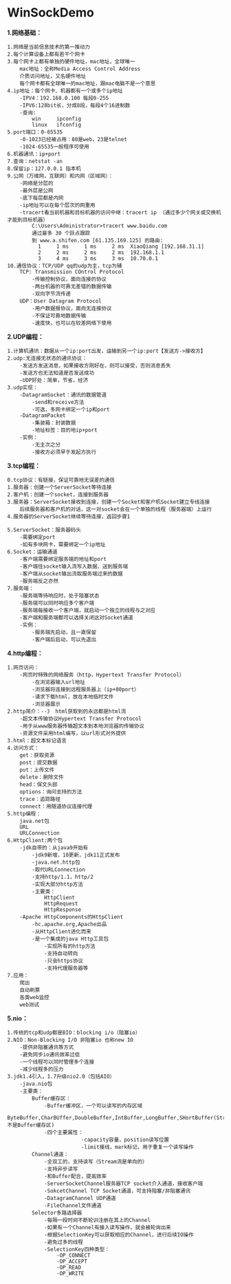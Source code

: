 # WinSockDemo

**1.网络基础：**
    
    1.网络是当前信息技术的第一推动力
    2.每个计算设备上都有若干个网卡
    3.每个网卡上都有单独的硬件地址，mac地址，全球唯一
        mac地址：全称Media Access Control Address
        介质访问地址，又名硬件地址
        每个网卡都有全球唯一的mac地址，跟mac电脑不是一个意思
    4.ip地址：每个网卡、机器都有一个或多个ip地址
        -IPV4：192.168.0.100 每段0-255
        -IPV6:128bit长，分成8段，每段4个16进制数
        -查询:
            win     ipconfig
            linux   ifconfig
    5.port端口：0-65535
        -0-1023已经被占用：80是web，23是telnet
        -1024-65535一般程序可使用
    6.机器通讯：ip+port
    7.查询：netstat -an
    8.保留ip：127.0.0.1 指本机
    9.公网（万维网，互联网）和内网（区域网）：
        -网络是分层的
        -最外层是公网
        -底下每层都是内网
        -ip地址可以在每个层次的网重用
        -tracert看当前机器和目标机器的访问中继：tracert ip （通过多少个网关或交换机才能到目标机器）
            C:\Users\Administrator>tracert www.baidu.com
            通过最多 30 个跃点跟踪
            到 www.a.shifen.com [61.135.169.125] 的路由:
              1     1 ms     1 ms     2 ms  XiaoQiang [192.168.31.1]
              2     2 ms     2 ms     2 ms  192.168.1.1
              3     4 ms     3 ms     3 ms  10.70.0.1
    10.通信协议：TCP/UDP qq的udp为主，tcp为辅
        TCP: Transmission COntrol Protocol
            -传输控制协议，面向连接的协议
            -两台机器的可靠无差错的数据传输
            -双向字节流传递
        UDP：User Datagram Protocol
            -用户数据报协议，面向无连接协议
            -不保证可靠地数据传输
            -速度快，也可以在较差网络下使用

**2.UDP编程：**
    
    1.计算机通讯：数据从一个ip:port出发，运输到另一个ip:port【发送方->接收方】
    2.udp:无连接无状态的通讯协议：
        -发送方发送消息，如果接收方刚好在，则可以接受，否则消息丢失
        -发送方也无法知道是否发送成功
        -UDP好处：简单，节省，经济
    3.udp实现：
        -DatagramSocket：通讯的数据管道
            -send和receive方法
            -可选，多网卡绑定一个ip和port
        -DatagramPacket
            -集装箱：封装数据
            -地址标签：目的地ip+port
        -实例：
            -无主次之分
            -接收方必须早于发起方执行
    
**3.tcp编程：**
    
    0.tcp协议：有链接，保证可靠地无误差的通信
    1.服务器：创建一个ServerSocket等待连接
    2.客户机：创建一个socket，连接到服务器
    3.服务器：ServerSocket接收到连接，创建一个Socket和客户机Socket建立专线连接
        后续服务器和客户机的对话，这一对socket会在一个单独的线程（服务器端）上运行
    4.服务器的ServerSocket继续等待连接，返回步骤1

    5.ServerSocket：服务器码头
        -需要绑定port
        -如有多块网卡，需要绑定一个ip地址
    6.Socket：运输通道
        -客户端需要绑定服务端的地址和port
        -客户端往socket输入流写入数据，送到服务端
        -客户端从socket输出流取服务端过来的数据
        -服务端反之亦然
    7.服务端：
        -服务端等待响应时，处于阻塞状态
        -服务端可以同时响应多个客户端
        -服务端每接收一个客户端，就启动一个独立的线程与之对应
        -客户端和服务端都可以选择关闭这对Socket通道
        -实例：
            -服务端先启动，且一直保留
            -客户端后启动，可以先退出

**4.http编程：**
    
    1.网页访问：
        -网页时特殊的网络服务（http，Hypertext Transfer Protocol）
            -在浏览器输入url地址
            -浏览器将连接到远程服务器上（ip+80port）
            -请求下载html，放在本地临时文件
            -浏览器展示
    2.http简介：--》 html获取到的永远都是html流
        -超文本传输协议Hypertext Transfer Protocol
        -用于从www服务器传输超文本到本地浏览器的传输协议
        -资源文件采用html编写，以url形式对外提供
    3.html：超文本标记语言
    4.访问方式：
        get：获取资源
        post：提交数据
        put：上传文件
        delete：删除文件
        head：保文头部
        options：询问支持的方法
        trace：追踪路径
        connect：用隧道协议连接代理
    5.http编程：
        java.net包
        URL
        URLConnection
    6.HttpClient:两个包
        -jdk自带的：从java9开始有
            -jdk9新增，10更新，jdk11正式发布
            -java.net.http包
            -取代URLConnection
            -支持http/1.1，http/2
            -实现大部分http方法
            -主要类：
                HttpClient
                HttpRequest
                HttpResponse
        -Apache HttpComponents的HttpClient
            -hc.apache.org,Apache出品
            -从HttpClient进化而来
            -是一个集成的java Http工具包
                -实现所有的http方法
                -支持自动转向
                -只会https协议
                -支持代理服务器等
    7.应用：
        爬出
        自动刷票
        各类web监控
        web测试
        
**5.nio：**

    1.传统的tcp和udp都是BIO：blocking i/o（阻塞io）
    2.NIO：Non-Blocking I/O 非阻塞io 也称new IO
        -提供非阻塞通讯等方式
        -避免同步io通讯效率过低
        -一个线程可以同时管理多个连接
        -减少线程多的压力
    3.jdk1.4引入，1.7升级nio2.0（包括AIO）
        -java.nio包
        -主要类：
            Buffer缓存区：
                -Buffer缓冲区，一个可以读写的内存区域
                            -ByteBuffer,CharBUffer,DoubleBuffer,IntBuffer,LongBuffer,SHortBuffer(StringBuffer不是Buffer缓存区)
                -四个主要属性：
                            -capacity容量，position读写位置
                            -limit接线，mark标记，用于重复一个读写操作
            Channel通道：
                -全双工的，支持读写（Stream流是单向的）
                -支持异步读写
                -和Buffer配合，提高效率
                -ServerSocketChannel服务器TCP socket介入通道，接收客户端
                -SokcetChannel TCP Socket通道，可支持阻塞/非阻塞通讯
                -DatagramChannel UDP通道
                -FileChannel文件通道
            Selector多路选择器              
                -每隔一段时间不断轮训注册在其上的Channel
                -如果有一个Channel有接入读写操作，就会被轮询出来
                -根据SelectionKey可以获取相应的Channel，进行后续IO操作
                -避免过多的线程
                -SelectionKey四种类型：
                    ·OP_CONNECT
                    ·OP_ACCEPT
                    ·OP_READ
                    ·OP_WRITE
